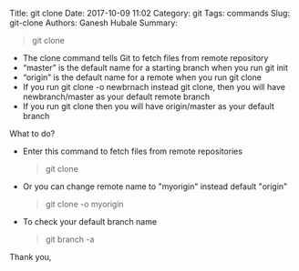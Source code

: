 Title: git clone
Date: 2017-10-09 11:02
Category: git
Tags: commands
Slug: git-clone
Authors: Ganesh Hubale
Summary: 
> git clone

*   The clone command tells Git to fetch files from remote repository
*   “master” is the default name for a starting branch when you run git init
*   “origin” is the default name for a remote when you run git clone
*   If you run git clone -o newbrnach instead git clone, then you will have newbranch/master as your default remote branch
*   If you run git clone then you will have origin/master as your default branch

What to do?

*   Enter this command to fetch files from remote repositories

    > git clone

*   Or you can change remote name to "myorigin" instead default "origin"

    > git clone -o myorigin

*   To check your default branch name

    > git branch -a

Thank you,

